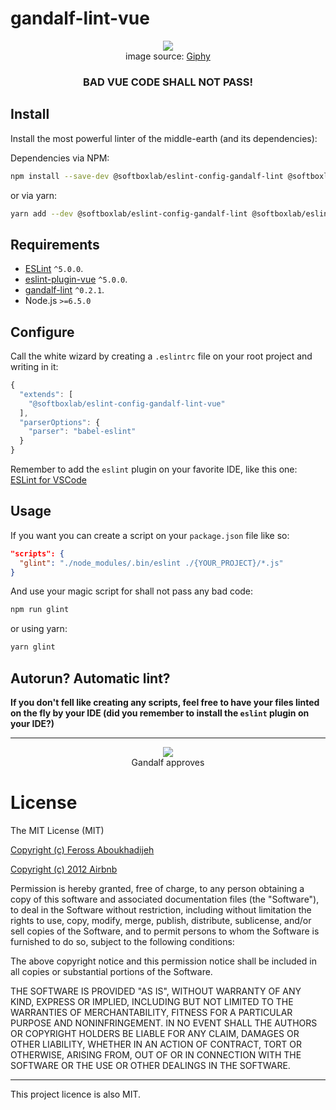 # gandalf-lint-vue

<p align="center">
	<img src="https://media.giphy.com/media/njYrp176NQsHS/giphy.gif"/><br/>
	image source: <a href="https://giphy.com/gifs/lotr-gandalf-lord-of-the-rings-njYrp176NQsHS">Giphy</a>
</p>


<h3 align="center" style="font-weight: bold;">
  <b>BAD VUE CODE SHALL NOT PASS!</b>
</h3>

## Install
Install the most powerful linter of the middle-earth (and its dependencies):

Dependencies via NPM:
```bash
npm install --save-dev @softboxlab/eslint-config-gandalf-lint @softboxlab/eslint-config-gandalf-lint-vue eslint babel-lint eslint-plugin-vue@next
```

or via yarn:
```bash
yarn add --dev @softboxlab/eslint-config-gandalf-lint @softboxlab/eslint-config-gandalf-lint-vue eslint babel-lint eslint-plugin-vue@next
```

## Requirements

- [ESLint](http://eslint.org/) `^5.0.0`.
- [eslint-plugin-vue](https://github.com/vuejs/eslint-plugin-vue) `^5.0.0`.
- [gandalf-lint](https://github.com/SoftboxLab/gandalf-lint) `^0.2.1`.
- Node.js `>=6.5.0`

## Configure
Call the white wizard by creating a `.eslintrc` file on your root project and writing in it:
```javascript
{
  "extends": [
    "@softboxlab/eslint-config-gandalf-lint-vue"
  ],
  "parserOptions": {
    "parser": "babel-eslint"
  }
}
```

Remember to add the `eslint` plugin on your favorite IDE, like this one: [ESLint for VSCode](https://marketplace.visualstudio.com/items?itemName=dbaeumer.vscode-eslint)

## Usage
If you want you can create a script on your `package.json` file like so:
```json
"scripts": {
  "glint": "./node_modules/.bin/eslint ./{YOUR_PROJECT}/*.js"
}
```

And use your magic script for shall not pass any bad code:
```bash
npm run glint
```

or using yarn:

```bash
yarn glint
```

## Autorun? Automatic lint?

**If you don't fell like creating any scripts, feel free to have your files linted on the fly by your IDE (did you remember to install the `eslint` plugin on your IDE?)**

---

<p align="center">
	<img src="https://media.giphy.com/media/TcdpZwYDPlWXC/giphy.gif"/><br/>
  Gandalf approves
</p>


# License

The MIT License (MIT)

[Copyright (c) Feross Aboukhadijeh](https://github.com/standard/eslint-config-standard)

[Copyright (c) 2012 Airbnb](https://github.com/airbnb/javascript)

Permission is hereby granted, free of charge, to any person obtaining a copy of
this software and associated documentation files (the "Software"), to deal in
the Software without restriction, including without limitation the rights to
use, copy, modify, merge, publish, distribute, sublicense, and/or sell copies of
the Software, and to permit persons to whom the Software is furnished to do so,
subject to the following conditions:

The above copyright notice and this permission notice shall be included in all
copies or substantial portions of the Software.

THE SOFTWARE IS PROVIDED "AS IS", WITHOUT WARRANTY OF ANY KIND, EXPRESS OR
IMPLIED, INCLUDING BUT NOT LIMITED TO THE WARRANTIES OF MERCHANTABILITY, FITNESS
FOR A PARTICULAR PURPOSE AND NONINFRINGEMENT. IN NO EVENT SHALL THE AUTHORS OR
COPYRIGHT HOLDERS BE LIABLE FOR ANY CLAIM, DAMAGES OR OTHER LIABILITY, WHETHER
IN AN ACTION OF CONTRACT, TORT OR OTHERWISE, ARISING FROM, OUT OF OR IN
CONNECTION WITH THE SOFTWARE OR THE USE OR OTHER DEALINGS IN THE SOFTWARE.

---

This project licence is also MIT.

